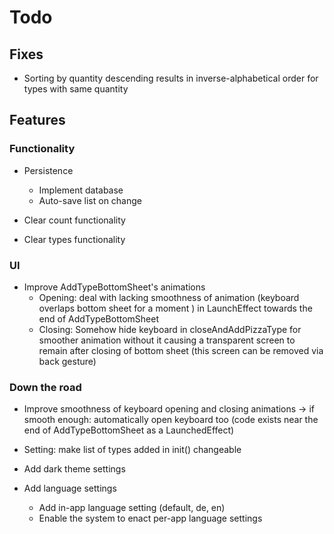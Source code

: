 # Todo

## Fixes
- Sorting by quantity descending results in inverse-alphabetical order for types with same quantity 

## Features

### Functionality
- Persistence 
  - Implement database
  - Auto-save list on change

- Clear count functionality
- Clear types functionality

### UI
- Improve AddTypeBottomSheet's animations
  - Opening: deal with lacking smoothness of animation (keyboard overlaps bottom sheet for a moment ) in LaunchEffect towards the end of AddTypeBottomSheet
  - Closing: Somehow hide keyboard in closeAndAddPizzaType for smoother animation without it causing a transparent screen to remain after closing of bottom sheet (this screen can be removed via back gesture)

### Down the road
- Improve smoothness of keyboard opening and closing animations → if smooth enough: automatically open keyboard too (code exists near the end of AddTypeBottomSheet as a LaunchedEffect)

- Setting: make list of types added in init() changeable
 
- Add dark theme settings

- Add language settings
  - Add in-app language setting (default, de, en)
  - Enable the system to enact per-app language settings